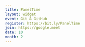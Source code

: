 ```yaml
---
title: PanelTime
layout: widget
event: Git & GitHub
register: https://bit.ly/PanelTime
join: https://google.meet
date: 10
month: 2
---
```


